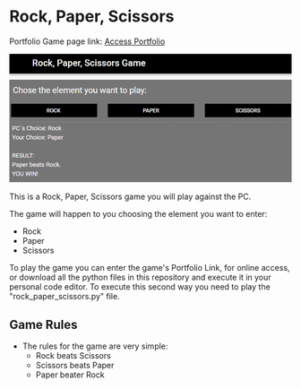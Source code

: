 # Rock, Paper, Scissors

Portfolio Game page link: [Access Portfolio](https://meduardaeneves.github.io/portfolio/games/rock-paper-scissors/)

<p align="center">
  <img src="files/rock_paper_scissors_playing.png" width="750">
</p>

<p>This is a Rock, Paper, Scissors game you will play against the PC.</p>
<p>The game will happen to you choosing the element you want to enter:
  <ul>
    <li>Rock</li>
    <li>Paper</li>
    <li>Scissors</li>
  </ul>
</p>

<p>To play the game you can enter the game's Portfolio Link, for online access, or download all the python files in this repository and execute it in your personal code editor. To execute this second way you need to play the "rock_paper_scissors.py" file.</p>

## Game Rules
  <p>
    <ul>
      <li>The rules for the game are very simple:
        <ul>
          <li>Rock beats Scissors</li>
          <li>Scissors beats Paper</li>
          <li>Paper beater Rock</li>
        </ul>
      </li>
    </ul>
  </p>
